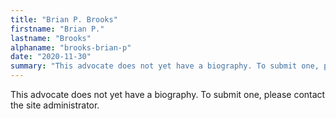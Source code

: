 ```yaml
---
title: "Brian P. Brooks"
firstname: "Brian P."
lastname: "Brooks"
alphaname: "brooks-brian-p"
date: "2020-11-30"
summary: "This advocate does not yet have a biography. To submit one, please contact the site administrator."
---
```

This advocate does not yet have a biography. To submit one, please contact the site administrator.

